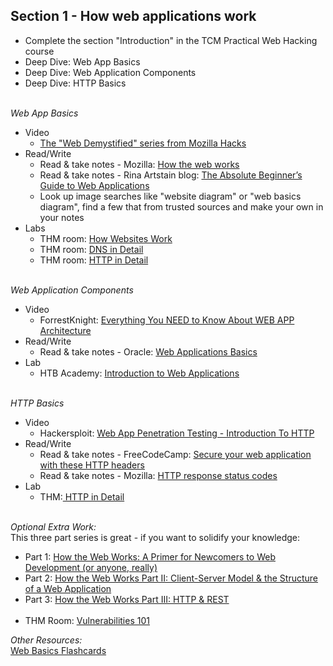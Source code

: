 ## **Section 1 - How web applications work** <br>
- Complete the section "Introduction" in the TCM Practical Web Hacking course
- Deep Dive: Web App Basics
- Deep Dive: Web Application Components
- Deep Dive: HTTP Basics
<br><br>

*Web App Basics*
- Video
   - <a href="https://www.youtube.com/playlist?list=PLo3w8EB99pqLEopnunz-dOOBJ8t-Wgt2g">The "Web Demystified" series from Mozilla Hacks</a>
- Read/Write
   - Read & take notes - Mozilla: <a href="https://developer.mozilla.org/en-US/docs/Learn/Getting_started_with_the_web/How_the_Web_works">How the web works</a>
   - Read & take notes - Rina Artstain blog: <a href="https://rinaarts.com/the-absolute-beginners-guide-to-web-applications/">The Absolute Beginner’s Guide to Web Applications</a>
   - Look up image searches like "website diagram" or "web basics diagram", find a few that from trusted sources and make your own in your notes
- Labs
   - THM room: <a href="https://tryhackme.com/r/room/howwebsiteswork">How Websites Work</a>
   - THM room: <a href="https://tryhackme.com/room/dnsindetail">DNS in Detail</a>
   - THM room: <a href="https://tryhackme.com/room/httpindetail">HTTP in Detail</a>
<br><br>

*Web Application Components*
- Video
   - ForrestKnight: <a href="https://www.youtube.com/watch?v=sDlCSIDwpDs">Everything You NEED to Know About WEB APP Architecture</a> 
- Read/Write
   - Read & take notes - Oracle: <a href="https://docs.oracle.com/cd/E13222_01/wls/docs81/webapp/basics.html">Web Applications Basics</a>
- Lab
   - HTB Academy: <a href="https://academy.hackthebox.com/module/75/section/719">Introduction to Web Applications</a>
<br><br>

*HTTP Basics*
- Video
   - Hackersploit: <a href="https://www.youtube.com/watch?v=TvRyJmPjcbw">Web App Penetration Testing - Introduction To HTTP</a>
- Read/Write
   - Read & take notes - FreeCodeCamp: <a href="https://www.freecodecamp.org/news/secure-your-web-application-with-these-http-headers-fd66e0367628/">Secure your web application with these HTTP headers</a>
   - Read & take notes - Mozilla: <a href="https://developer.mozilla.org/en-US/docs/Web/HTTP/Status">HTTP response status codes</a>
- Lab
  - THM:<a href="https://tryhackme.com/r/room/httpindetail"> HTTP in Detail</a>
<br><br>

*Optional Extra Work:* <br>
This three part series is great - if you want to solidify your knowledge:
- Part 1: <a href="https://www.freecodecamp.org/news/how-the-web-works-a-primer-for-newcomers-to-web-development-or-anyone-really-b4584e63585c/">How the Web Works: A Primer for Newcomers to Web Development (or anyone, really)</a>
- Part 2: <a href="https://www.freecodecamp.org/news/how-the-web-works-part-ii-client-server-model-the-structure-of-a-web-application-735b4b6d76e3/">How the Web Works Part II: Client-Server Model & the Structure of a Web Application</a>
- Part 3: <a href="https://www.freecodecamp.org/news/how-the-web-works-part-iii-http-rest-e61bc50fa0a/">How the Web Works Part III: HTTP & REST</a>
<br><br>
- THM Room: <a href="https://tryhackme.com/r/room/vulnerabilities101">Vulnerabilities 101</a>

*Other Resources:* <br>
<a href="https://quizlet.com/816442633/web-basics-flash-cards/?funnelUUID=a0174714-fa96-457f-937b-2b50d58a0b81">Web Basics Flashcards</a>
